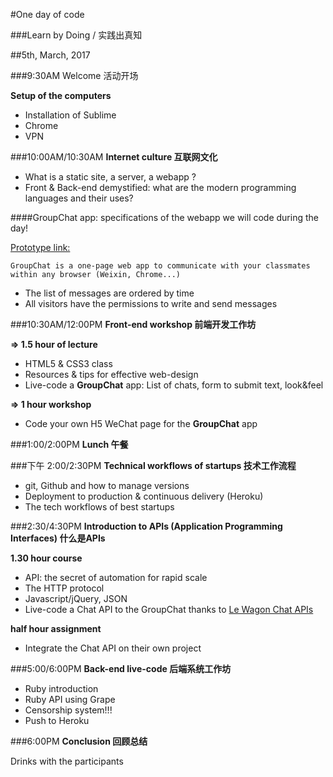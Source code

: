 #One day of code

###Learn by Doing / 实践出真知

##5th, March, 2017


###9:30AM
Welcome 活动开场 

**Setup of the computers**

- Installation of Sublime
- Chrome
- VPN

###10:00AM/10:30AM
**Internet culture 互联网文化**

- What is a static site, a server, a webapp ?
- Front & Back-end demystified: what are the modern
  programming languages and their uses?

####GroupChat app: specifications of the webapp we will code during the day!

[Prototype link:](#) 

`GroupChat is a one-page web app to communicate with your classmates within any browser (Weixin, Chrome...)`

- The list of messages are ordered by time
- All visitors have the permissions to write and send messages


###10:30AM/12:00PM
**Front-end workshop 前端开发工作坊**

**=> 1.5 hour of lecture**

- HTML5 & CSS3 class
- Resources & tips for effective web-design
- Live-code a **GroupChat** app: List of chats, form to submit text, look&feel

**=> 1 hour workshop**

- Code your own H5 WeChat page for the **GroupChat** app


###1:00/2:00PM
**Lunch 午餐**

###下午 2:00/2:30PM
**Technical workflows of startups 技术工作流程**

- git, Github and how to manage versions
- Deployment to production & continuous delivery (Heroku)
- The tech workflows of best startups

###2:30/4:30PM
**Introduction to APIs (Application Programming Interfaces) 什么是APIs**

**1.30 hour course**

- API: the secret of automation for rapid scale
- The HTTP protocol
- Javascript/jQuery, JSON
- Live-code a Chat API to the GroupChat thanks to [Le Wagon Chat APIs](https://github.com/lewagon/wagon-chat-api/blob/master/README.md)

**half hour assignment**

- Integrate the Chat API on their own project


###5:00/6:00PM
**Back-end live-code 后端系统工作坊**

- Ruby introduction
- Ruby API using Grape
- Censorship system!!!
- Push to Heroku

###6:00PM
**Conclusion 回顾总结**

Drinks with the participants
